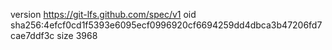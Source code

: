 version https://git-lfs.github.com/spec/v1
oid sha256:4efcf0cd1f5393e6095ecf0996920cf6694259dd4dbca3b47206fd7cae7ddf3c
size 3968
